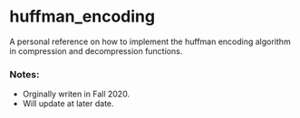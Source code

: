 # huffman_encoding
A personal reference on how to implement the huffman encoding algorithm in compression and decompression functions.

### Notes:
- Orginally writen in Fall 2020.
- Will update at later date.